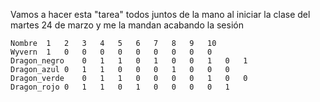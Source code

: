 Vamos a hacer esta "tarea" todos juntos de la mano al iniciar la clase del martes 24 de marzo y me la mandan acabando la sesión
```
Nombre	1	2	3	4	5	6	7	8	9	10
Wyvern	1	0	0	0	0	0	0	0	0	0
Dragon_negro	0	1	1	0	1	0	0	1	0	1
Dragon_azul	0	1	1	0	0	0	1	0	0	0
Dragon_verde	0	1	1	0	0	0	0	1	0	0
Dragon_rojo	0	1	1	0	1	0	0	0	0	1
```

